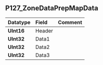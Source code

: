 ## P127\_ZoneDataPrepMapData ##
| **Datatype** | **Field** | **Comment** |
|:-------------|:----------|:------------|
| **UInt16** | Header |  |
| **UInt32** | Data1 |  |
| **UInt32** | Data2 |  |
| **UInt32** | Data3 |  |